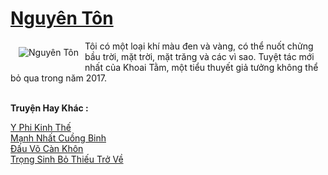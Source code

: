 <a href="https://truyenwiki.net/nguyen-ton.36414/" title="Nguyên Tôn"><h1>Nguyên Tôn</h1></a><div style="display:table"><img align="right" style="float: left; padding: 10px;" src="https://truyenwiki.net/a/img/str/src/36414.jpg" alt="Nguyên Tôn">Tôi có một loại khí màu đen và vàng, có thể nuốt chửng bầu trời, mặt trời, mặt trăng và các vì sao. Tuyệt tác mới nhất của Khoai Tằm, một tiểu thuyết giả tưởng không thể bỏ qua trong năm 2017.</div><p><br><b>Truyện Hay Khác :</b></p><a href="https://truyenwiki.net/y-phi-kinh-the.35556/" alt="Y Phi Kinh Thế">Y Phi Kinh Thế</a><br/><a href="https://sangtacviet.wordpress.com/2020/10/22/manh-nhat-cuong-binh/" alt="Mạnh Nhất Cuồng Binh">Mạnh Nhất Cuồng Binh</a><br/><a href="https://sangtacviet.wordpress.com/2020/10/22/dau-vo-can-khon/" alt="Đấu Võ Càn Khôn">Đấu Võ Càn Khôn</a><br/><a href="https://sangtacviet.wordpress.com/2020/10/22/trong-sinh-bo-thieu-tro-ve/" alt="Trọng Sinh Bỏ Thiếu Trở Về">Trọng Sinh Bỏ Thiếu Trở Về</a><br/>